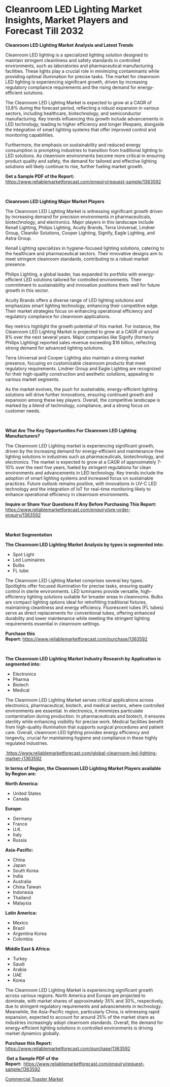 <p><h1>Cleanroom LED Lighting Market Insights, Market Players and Forecast Till 2032</h1></p><p><strong>Cleanroom LED Lighting Market Analysis and Latest Trends</strong></p>
<p><p>Cleanroom LED lighting is a specialized lighting solution designed to maintain stringent cleanliness and safety standards in controlled environments, such as laboratories and pharmaceutical manufacturing facilities. These lights play a crucial role in minimizing contaminants while providing optimal illumination for precise tasks. The market for cleanroom LED lighting is experiencing significant growth, driven by increasing regulatory compliance requirements and the rising demand for energy-efficient solutions. </p><p>The Cleanroom LED Lighting Market is expected to grow at a CAGR of 13.8% during the forecast period, reflecting a robust expansion in various sectors, including healthcare, biotechnology, and semiconductor manufacturing. Key trends influencing this growth include advancements in LED technology, leading to higher efficiency and longer lifespans, alongside the integration of smart lighting systems that offer improved control and monitoring capabilities. </p><p>Furthermore, the emphasis on sustainability and reduced energy consumption is prompting industries to transition from traditional lighting to LED solutions. As cleanroom environments become more critical in ensuring product quality and safety, the demand for tailored and effective lighting solutions will likely continue to rise, further fueling market growth.</p></p>
<p><strong>Get a Sample PDF of the Report:&nbsp;</strong> <a href="https://www.reliablemarketforecast.com/enquiry/request-sample/1363592?utm_campaign=2272&utm_medium=2&utm_source=Github&utm_content=ia&utm_term=07022025&utm_id=cleanroom-led-lighting">https://www.reliablemarketforecast.com/enquiry/request-sample/1363592</a></p>
<p>&nbsp;</p>
<p><strong>Cleanroom LED Lighting Major Market Players</strong></p>
<p><p>The Cleanroom LED Lighting Market is witnessing significant growth driven by increasing demand for precision environments in pharmaceuticals, biotechnology, and electronics. Major players in this landscape include Kenall Lighting, Philips Lighting, Acuity Brands, Terra Universal, Lindner Group, CleanAir Solutions, Cooper Lighting, Signify, Eagle Lighting, and Astra Group.</p><p>Kenall Lighting specializes in hygiene-focused lighting solutions, catering to the healthcare and pharmaceutical sectors. Their innovative designs aim to meet stringent cleanroom standards, contributing to a robust market presence. </p><p>Philips Lighting, a global leader, has expanded its portfolio with energy-efficient LED solutions tailored for controlled environments. Their commitment to sustainability and innovation positions them well for future growth in this sector. </p><p>Acuity Brands offers a diverse range of LED lighting solutions and emphasizes smart lighting technology, enhancing their competitive edge. Their market strategies focus on enhancing operational efficiency and regulatory compliance for cleanroom applications.</p><p>Key metrics highlight the growth potential of this market. For instance, the Cleanroom LED Lighting Market is projected to grow at a CAGR of around 8% over the next several years. Major companies like Signify (formerly Philips Lighting) reported sales revenue exceeding $16 billion, reflecting strong demand for advanced lighting solutions.</p><p>Terra Universal and Cooper Lighting also maintain a strong market presence, focusing on customizable cleanroom products that meet regulatory requirements. Lindner Group and Eagle Lighting are recognized for their high-quality construction and aesthetic solutions, appealing to various market segments.</p><p>As the market evolves, the push for sustainable, energy-efficient lighting solutions will drive further innovations, ensuring continued growth and expansion among these key players. Overall, the competitive landscape is marked by a blend of technology, compliance, and a strong focus on customer needs.</p></p>
<p>&nbsp;</p>
<p><strong>What Are The Key Opportunities For Cleanroom LED Lighting Manufacturers?</strong></p>
<p><p>The Cleanroom LED Lighting market is experiencing significant growth, driven by the increasing demand for energy-efficient and maintenance-free lighting solutions in industries such as pharmaceuticals, biotechnology, and electronics. The market is expected to grow at a CAGR of approximately 7-10% over the next five years, fueled by stringent regulations for clean environments and advancements in LED technology. Key trends include the adoption of smart lighting systems and increased focus on sustainable practices. Future outlook remains positive, with innovations in UV-C LED technology and the integration of IoT for real-time monitoring likely to enhance operational efficiency in cleanroom environments.</p></p>
<p><strong>Inquire or Share Your Questions If Any Before Purchasing This Report:</strong> <a href="https://www.reliablemarketforecast.com/enquiry/pre-order-enquiry/1363592?utm_campaign=2272&utm_medium=2&utm_source=Github&utm_content=ia&utm_term=07022025&utm_id=cleanroom-led-lighting">https://www.reliablemarketforecast.com/enquiry/pre-order-enquiry/1363592</a></p>
<p>&nbsp;</p>
<p><strong>Market Segmentation</strong></p>
<p><strong>The Cleanroom LED Lighting Market Analysis by types is segmented into:</strong></p>
<p><ul><li>Spot Light</li><li>Led Luminaires</li><li>Bulbs</li><li>FL tube</li></ul></p>
<p><p>The Cleanroom LED Lighting Market comprises several key types. Spotlights offer focused illumination for precise tasks, ensuring quality control in sterile environments. LED luminaires provide versatile, high-efficiency lighting solutions suitable for broader areas in cleanrooms. Bulbs are compact lighting options ideal for retrofitting traditional fixtures, maintaining cleanliness and energy efficiency. Fluorescent tubes (FL tubes) serve as direct replacements for conventional tubes, offering enhanced durability and lower maintenance while meeting the stringent lighting requirements essential in cleanroom settings.</p></p>
<p><strong>Purchase this Report:&nbsp;</strong><a href="https://www.reliablemarketforecast.com/purchase/1363592?utm_campaign=2272&utm_medium=2&utm_source=Github&utm_content=ia&utm_term=07022025&utm_id=cleanroom-led-lighting">https://www.reliablemarketforecast.com/purchase/1363592</a></p>
<p>&nbsp;</p>
<p><strong>The Cleanroom LED Lighting Market Industry Research by Application is segmented into:</strong></p>
<p><ul><li>Electronics</li><li>Pharma</li><li>Biotech</li><li>Medical</li></ul></p>
<p><p>The Cleanroom LED Lighting Market serves critical applications across electronics, pharmaceutical, biotech, and medical sectors, where controlled environments are essential. In electronics, it minimizes particulate contamination during production. In pharmaceuticals and biotech, it ensures sterility while enhancing visibility for precise work. Medical facilities benefit from high-quality illumination that supports surgical procedures and patient care. Overall, cleanroom LED lighting provides energy efficiency and longevity, crucial for maintaining hygiene and compliance in these highly regulated industries.</p></p>
<p><a href="https://www.reliablemarketforecast.com/global-cleanroom-led-lighting-market-r1363592?utm_campaign=2272&utm_medium=2&utm_source=Github&utm_content=ia&utm_term=07022025&utm_id=cleanroom-led-lighting">&nbsp;https://www.reliablemarketforecast.com/global-cleanroom-led-lighting-market-r1363592</a></p>
<p><strong>In terms of Region, the Cleanroom LED Lighting Market Players available by Region are:</strong></p>
<p>
    <p> <strong> North America: </strong>
        <ul>
            <li>United States</li>
            <li>Canada</li>
        </ul>
        </p> 
    <p> <strong> Europe: </strong>
        <ul>
            <li>Germany</li>
            <li>France</li>
            <li>U.K.</li>
            <li>Italy</li>
            <li>Russia</li>
        </ul>
        </p> 
    <p> <strong> Asia-Pacific: </strong>
        <ul>
            <li>China</li>
            <li>Japan</li>
            <li>South Korea</li>
            <li>India</li>
            <li>Australia</li>
            <li>China Taiwan</li>
            <li>Indonesia</li>
            <li>Thailand</li>
            <li>Malaysia</li>
        </ul>
        </p> 
    <p> <strong> Latin America: </strong>
        <ul>
            <li>Mexico</li>
            <li>Brazil</li>
            <li>Argentina Korea</li>
            <li>Colombia</li>
        </ul>
        </p> 
    <p> <strong> Middle East & Africa: </strong>
        <ul>
            <li>Turkey</li>
            <li>Saudi</li>
            <li>Arabia</li>
            <li>UAE</li>
            <li>Korea</li>
        </ul>
    </p>
    </p>
<p><p>The Cleanroom LED Lighting Market is experiencing significant growth across various regions. North America and Europe are projected to dominate, with market shares of approximately 35% and 30%, respectively, due to stringent regulatory requirements and advancements in technology. Meanwhile, the Asia-Pacific region, particularly China, is witnessing rapid expansion, expected to account for around 25% of the market share as industries increasingly adopt cleanroom standards. Overall, the demand for energy-efficient lighting solutions in controlled environments is driving market dynamics globally.</p></p>
<p><strong>Purchase this Report: </strong><a href="https://www.reliablemarketforecast.com/purchase/1363592?utm_campaign=2272&utm_medium=2&utm_source=Github&utm_content=ia&utm_term=07022025&utm_id=cleanroom-led-lighting">https://www.reliablemarketforecast.com/purchase/1363592</a></p>
<p>&nbsp;<strong>Get a Sample PDF of the Report:&nbsp;&nbsp;</strong><a href="https://www.reliablemarketforecast.com/enquiry/request-sample/1363592?utm_campaign=2272&utm_medium=2&utm_source=Github&utm_content=ia&utm_term=07022025&utm_id=cleanroom-led-lighting">https://www.reliablemarketforecast.com/enquiry/request-sample/1363592</a></p>
<p><strong></strong></p>
<p><p><a href="https://github.com/AlisaRowe24/Market-Research-Report-List-1/blob/main/commercial-toaster-market.md?utm_campaign=2272&utm_medium=2&utm_source=Github&utm_content=ia&utm_term=07022025&utm_id=cleanroom-led-lighting">Commercial Toaster Market</a></p></p>